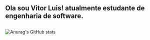 ## Ola sou Vitor Luis! atualmente estudante de engenharia de software.
  
  ##
   ![Anurag's GitHub stats](https://github-readme-stats.vercel.app/api?username=anuraghazra&show_icons=true&theme=transparent)
   
      
